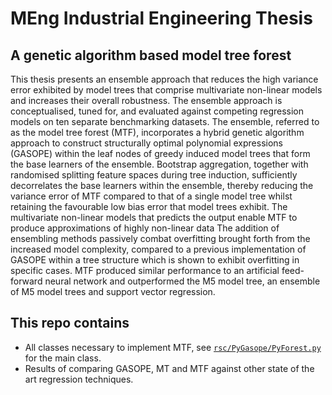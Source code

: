 # MEng Industrial Engineering Thesis

## A genetic algorithm based model tree forest 

This thesis presents an ensemble approach that reduces the high variance error exhibited by
model trees that comprise multivariate non-linear models and increases their overall robustness.
The ensemble approach is conceptualised, tuned for, and evaluated against competing regression
models on ten separate benchmarking datasets. The ensemble, referred to as the model tree
forest (MTF), incorporates a hybrid genetic algorithm approach to construct structurally optimal
polynomial expressions (GASOPE) within the leaf nodes of greedy induced model trees that
form the base learners of the ensemble. Bootstrap aggregation, together with randomised
splitting feature spaces during tree induction, sufficiently decorrelates the base learners within
the ensemble, thereby reducing the variance error of MTF compared to that of a single model
tree whilst retaining the favourable low bias error that model trees exhibit. The multivariate
non-linear models that predicts the output enable MTF to produce approximations of highly
non-linear data The addition of ensembling methods passively combat overfitting brought forth
from the increased model complexity, compared to a previous implementation of GASOPE
within a tree structure which is shown to exhibit overfitting in specific cases. MTF produced
similar performance to an artificial feed-forward neural network and outperformed the M5 model
tree, an ensemble of M5 model trees and support vector regression.

## This repo contains
- All classes necessary to implement MTF, see [`rsc/PyGasope/PyForest.py`](https://github.com/WernerVdM97/Masters-Thesis/blob/main/rsc/PyGasope/PyForest.py) for the main class.
- Results of comparing GASOPE, MT and MTF against other state of the art regression techniques.
